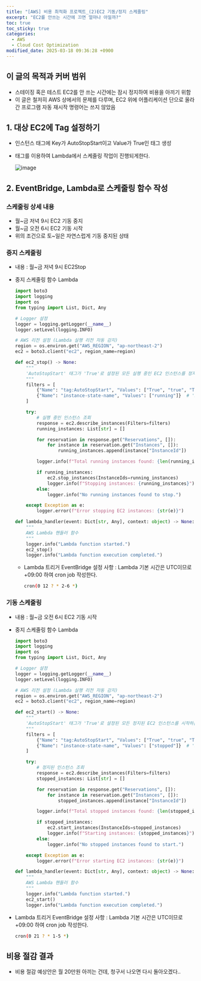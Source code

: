 ```yaml
---
title: "[AWS] 비용 최적화 프로젝트_(2)EC2 기동/정지 스케줄링"
excerpt: "EC2를 안쓰는 시간에 끄면 얼마나 아낄까?"
toc: true
toc_sticky: true
categories:
  - AWS
  - Cloud Cost Optimization
modified_date: 2025-03-18 09:36:28 +0900
---
```


## 이 글의 목적과 커버 범위 

- 스테이징 혹은 테스트 EC2를 안 쓰는 시간에는 잠시 정지하여 비용을 아끼기 위함 
- 이 글은 철저히 AWS 상에서의 문제를 다루며, EC2 위에 어플리케이션 단으로 올라간 프로그램 자동 재시작 명령어는 쓰지 않았음 

## 1. 대상 EC2에 Tag 설정하기 
- 인스턴스 태그에 Key가 AutoStopStart이고 Value가 True인 태그 생성
- 태그를 이용하여 Lambda에서 스케줄링 작업이 진행되게한다.

  ![image](https://github.com/user-attachments/assets/9c1777aa-ff34-4d4e-96c5-d326bb6ae0a1)


## 2. EventBridge, Lambda로 스케줄링 함수 작성
### 스케줄링 상세 내용
- 월~금 저녁 9시 EC2 기동 중지
- 월~금 오전 6시 EC2 기동 시작
- 위의 조건으로 토~일은 자연스럽게 기동 중지된 상태

### 중지 스케줄링 
- 내용 : 월~금 저녁 9시 EC2Stop
- 중지 스케줄링 함수 Lambda
  
  ```python
  import boto3
  import logging
  import os
  from typing import List, Dict, Any
  
  # Logger 설정
  logger = logging.getLogger(__name__)
  logger.setLevel(logging.INFO)
  
  # AWS 리전 설정 (Lambda 실행 리전 자동 감지)
  region = os.environ.get("AWS_REGION", "ap-northeast-2")
  ec2 = boto3.client("ec2", region_name=region)
  
  def ec2_stop() -> None:
      """
      'AutoStopStart' 태그가 'True'로 설정된 모든 실행 중인 EC2 인스턴스를 정지하는 함수
      """
      filters = [
          {"Name": "tag:AutoStopStart", "Values": ["True", "true", "TRUE"]},  # 대소문자 모두 허용
          {"Name": "instance-state-name", "Values": ["running"]}  # 'Running' → 'running'로 통일
      ]
  
      try:
          # 실행 중인 인스턴스 조회
          response = ec2.describe_instances(Filters=filters)
          running_instances: List[str] = []
  
          for reservation in response.get("Reservations", []):
              for instance in reservation.get("Instances", []):
                  running_instances.append(instance["InstanceId"])
  
          logger.info(f"Total running instances found: {len(running_instances)}")
  
          if running_instances:
              ec2.stop_instances(InstanceIds=running_instances)
              logger.info(f"Stopping instances: {running_instances}")
          else:
              logger.info("No running instances found to stop.")
  
      except Exception as e:
          logger.error(f"Error stopping EC2 instances: {str(e)}")
  
  def lambda_handler(event: Dict[str, Any], context: object) -> None:
      """
      AWS Lambda 핸들러 함수
      """
      logger.info("Lambda function started.")
      ec2_stop()
      logger.info("Lambda function execution completed.")
  ```

  - Lambda 트리거 EventBridge 설정 사항 : Lambda 기본 시간은 UTC이므로 +09:00 하여 cron job 작성한다.

    ```sh
    cron(0 12 ? * 2-6 *)
    ```

### 기동 스케줄링 
- 내용 : 월~금 오전 6시 EC2 기동 시작
- 중지 스케줄링 함수 Lambda

  ```python
  import boto3
  import logging
  import os
  from typing import List, Dict, Any
  
  # Logger 설정
  logger = logging.getLogger(__name__)
  logger.setLevel(logging.INFO)
  
  # AWS 리전 설정 (Lambda 실행 리전 자동 감지)
  region = os.environ.get("AWS_REGION", "ap-northeast-2")
  ec2 = boto3.client("ec2", region_name=region)
  
  def ec2_start() -> None:
      """
      'AutoStopStart' 태그가 'True'로 설정된 모든 정지된 EC2 인스턴스를 시작하는 함수
      """
      filters = [
          {"Name": "tag:AutoStopStart", "Values": ["True", "true", "TRUE"]},  # 대소문자 모두 허용
          {"Name": "instance-state-name", "Values": ["stopped"]}  # 'Stopped' → 'stopped'로 통일
      ]
  
      try:
          # 정지된 인스턴스 조회
          response = ec2.describe_instances(Filters=filters)
          stopped_instances: List[str] = []
  
          for reservation in response.get("Reservations", []):
              for instance in reservation.get("Instances", []):
                  stopped_instances.append(instance["InstanceId"])
  
          logger.info(f"Total stopped instances found: {len(stopped_instances)}")
  
          if stopped_instances:
              ec2.start_instances(InstanceIds=stopped_instances)
              logger.info(f"Starting instances: {stopped_instances}")
          else:
              logger.info("No stopped instances found to start.")
  
      except Exception as e:
          logger.error(f"Error starting EC2 instances: {str(e)}")
  
  def lambda_handler(event: Dict[str, Any], context: object) -> None:
      """
      AWS Lambda 핸들러 함수
      """
      logger.info("Lambda function started.")
      ec2_start()
      logger.info("Lambda function execution completed.")

  ```

- Lambda 트리거 EventBridge 설정 사항 : Lambda 기본 시간은 UTC이므로 +09:00 하여 cron job 작성한다.

    ```sh
    cron(0 21 ? * 1-5 *)
    ```

## 비용 절감 결과 
- 비용 절감 예상안은 월 20만원 아끼는 건데, 청구서 나오면 다시 돌아오겠다..
  

  
